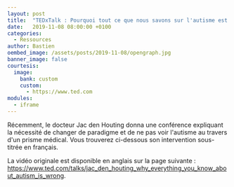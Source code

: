 ```yaml
---
layout: post
title:  "TEDxTalk : Pourquoi tout ce que nous savons sur l'autisme est faux"
date:   2019-11-08 08:00:00 +0100
categories:
  - Ressources
author: Bastien
oembed_image: /assets/posts/2019-11-08/opengraph.jpg
banner_image: false
courtesis:
  image:
    bank: custom
    custom:
      - https://www.ted.com
modules:
  - iframe
---
```



Récemment, le docteur Jac den Houting donna une conférence expliquant la nécessité de changer de paradigme et de ne pas voir l'autisme au travers d'un prisme médical.
Vous trouverez ci-dessous son intervention sous-titrée en français.


<div class="center">
<amp-iframe layout="responsive" width="650" height="364" sandbox="allow-scripts allow-same-origin" src="https://ipv4.storage.confais.org/apps/video/?v=A1AUdaH-EPM&t=yt&s=fr,syno_web,Why%20everything%20you%20know%20about%20autism%20is%20wrong/french.vtt" scrolling="no">
 <amp-img layout="intrinsic" width="650" height="364" src="/assets/posts/2019-11-08/placeholder.jpg" placeholder></amp-img>
</amp-iframe>
</div>




La vidéo originale est disponible en anglais sur la page suivante :
<a href="https://www.ted.com/talks/jac_den_houting_why_everything_you_know_about_autism_is_wrong">https://www.ted.com/talks/jac_den_houting_why_everything_you_know_about_autism_is_wrong</a>.

